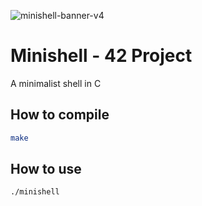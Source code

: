 ![minishell-banner-v4](https://github.com/user-attachments/assets/8875a55e-b298-4ffb-a175-b4e3c2d4937a)

# Minishell - 42 Project

A minimalist shell in C

## How to compile

```bash
make
```

## How to use

```bash
./minishell
```
